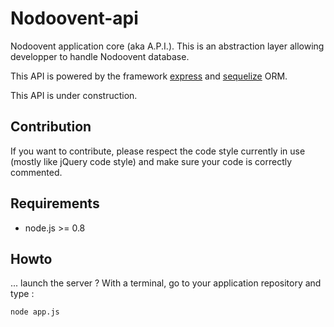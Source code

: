 # Nodoovent-api
Nodoovent application core (aka A.P.I.).
This is an abstraction layer allowing developper to handle Nodoovent database.

This API is powered by the framework [express](http://expressjs.com) and [sequelize](http://sequelizejs.com) ORM.

This API is under construction.

## Contribution
If you want to contribute, please respect the code style currently in use (mostly like jQuery code style)
and make sure your code is correctly commented.

## Requirements
* node.js >= 0.8

## Howto
... launch the server ? With a terminal, go to your application repository and type :
```sh
node app.js
```
